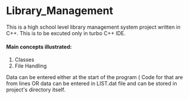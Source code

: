 # Library_Management
This is a high school level library management system project written in C++. This is to be excuted only in turbo C++ IDE.
#### Main concepts illustrated:
1. Classes
2. File Handling 

Data can be entered either at the start of the program ( Code for that are from lines  OR data can be entered in LIST.dat file and can be stored in project's directory itself. 
